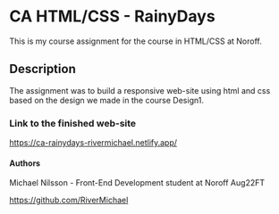 # CA HTML/CSS - RainyDays

This is my course assignment for the course in HTML/CSS at Noroff.

## Description

The assignment was to build a responsive web-site using html and css based on the design we made in the course Design1.

### Link to the finished web-site

https://ca-rainydays-rivermichael.netlify.app/

#### Authors

Michael Nilsson - Front-End Development student at Noroff Aug22FT

https://github.com/RiverMichael

